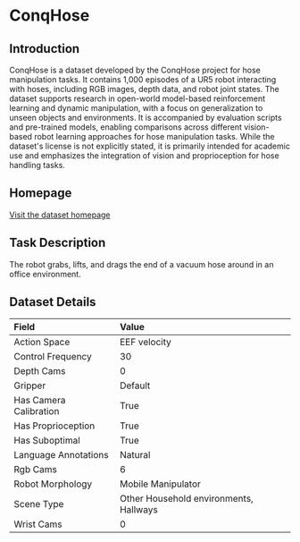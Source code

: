 # ConqHose


## Introduction

ConqHose is a dataset developed by the ConqHose project for hose manipulation tasks. It contains 1,000 episodes of a UR5 robot interacting with hoses, including RGB images, depth data, and robot joint states. The dataset supports research in open-world model-based reinforcement learning and dynamic manipulation, with a focus on generalization to unseen objects and environments. It is accompanied by evaluation scripts and pre-trained models, enabling comparisons across different vision-based robot learning approaches for hose manipulation tasks. While the dataset's license is not explicitly stated, it is primarily intended for academic use and emphasizes the integration of vision and proprioception for hose handling tasks.


## Homepage

[Visit the dataset homepage](https://sites.google.com/view/conq-hose-manipulation-dataset/home)


## Task Description

The robot grabs, lifts, and drags the end of a vacuum hose around in an office environment.


## Dataset Details

| Field                            | Value                    |
|:---------------------------------|:-------------------------|
| Action Space                     | EEF velocity           |
| Control Frequency                     | 30           |
| Depth Cams                     | 0           |
| Gripper                     | Default           |
| Has Camera Calibration                     | True           |
| Has Proprioception                     | True           |
| Has Suboptimal                     | True           |
| Language Annotations                     | Natural           |
| Rgb Cams                     | 6           |
| Robot Morphology                     | Mobile Manipulator           |
| Scene Type                     | Other Household environments, Hallways           |
| Wrist Cams                     | 0           |


